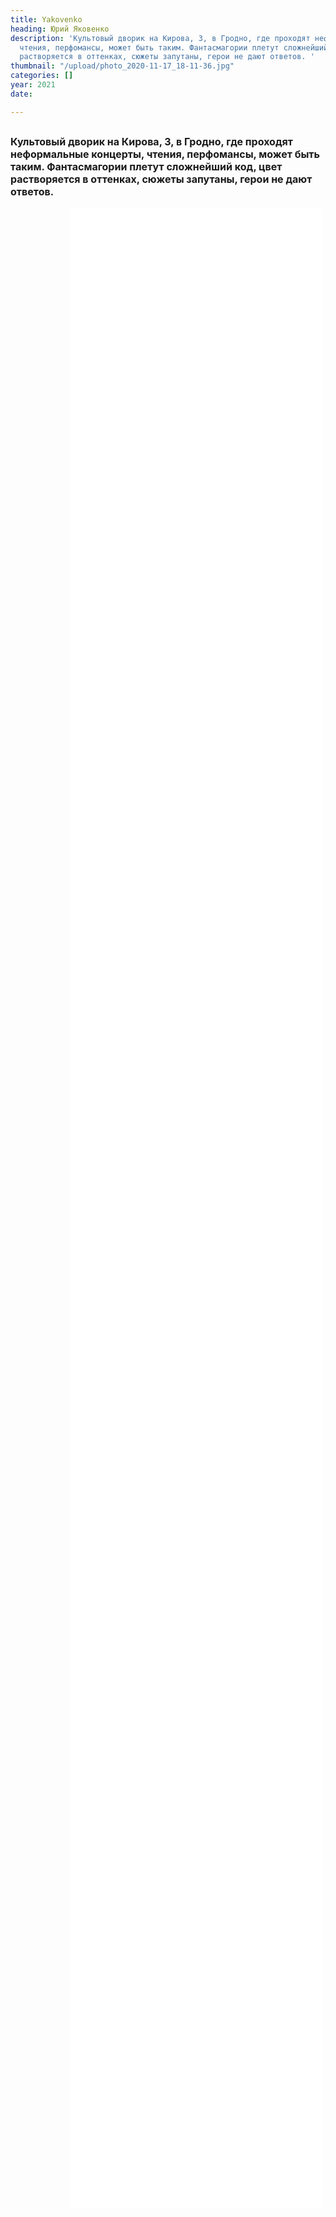 ```yaml
---
title: Yakovenko
heading: Юрий Яковенко
description: 'Культовый дворик на Кирова, 3, в Гродно, где проходят неформальные концерты,
  чтения, перфомансы, может быть таким. Фантасмагории плетут сложнейший код, цвет
  растворяется в оттенках, сюжеты запутаны, герои не дают ответов. '
thumbnail: "/upload/photo_2020-11-17_18-11-36.jpg"
categories: []
year: 2021
date: 

---
```

<div>
<h2>
    <!-- пишите описание тут -->
<span style="font-size: 1rem;">Культовый дворик на Кирова, 3, в Гродно, где проходят неформальные концерты, чтения, перфомансы, может быть таким. Фантасмагории плетут сложнейший код, цвет растворяется в оттенках, сюжеты запутаны, герои не дают ответов.</span>
</h2>
<iframe src="/jakovenko_exh/index.html" frameborder="0" scrolling="no" style="height: 80vh; width: 80%; margin: 0 10vw" allowfullscreen="true" webkitallowfullscreen="true" mozallowfullscreen="true"></iframe>
</div>
